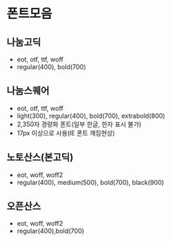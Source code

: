 # 폰트모음

## 나눔고딕

- eot, otf, ttf, woff
- regular(400), bold(700)

## 나눔스퀘어

- eot, otf, ttf, woff
- light(300), regular(400), bold(700), extrabold(800)
- 2,350자 경량화 폰트(일부 한글, 한자 표시 불가)
- 17px 이상으로 사용(IE 폰트 깨짐현상)

## 노토산스(본고딕)

- eot, woff, woff2
- regular(400), medium(500), bold(700), black(900)

## 오픈산스

- eot, woff, woff2
- regular(400),bold(700)